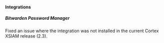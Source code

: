 
#### Integrations
##### Bitwarden Password Manager
Fixed an issue where the integration was not installed in the current Cortex XSIAM release (2.3).